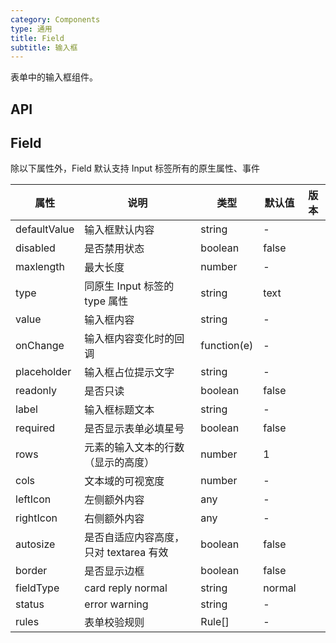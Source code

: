 ```yaml
---
category: Components
type: 通用
title: Field
subtitle: 输入框
---
```


表单中的输入框组件。

## API

## Field

除以下属性外，Field 默认支持 Input 标签所有的原生属性、事件

| 属性 | 说明 | 类型 | 默认值 | 版本 |
| --- | --- | --- | --- | --- |
| defaultValue | 输入框默认内容 | string | - |  |
| disabled | 是否禁用状态 | boolean | false |  |
| maxlength | 最大长度 | number | - |  |
| type | 同原生 Input 标签的 type 属性 | string | text |  |
| value | 输入框内容 | string | - |  |
| onChange | 输入框内容变化时的回调 | function(e) | - |  |
| placeholder | 输入框占位提示文字 | string | - |  |
| readonly | 是否只读 | boolean | false |  |
| label | 输入框标题文本 | string | - |  |
| required | 是否显示表单必填星号 | boolean | false |  |
| rows | 元素的输入文本的行数（显示的高度）| number | 1 |  |
| cols | 文本域的可视宽度 | number | - |  |
| leftIcon | 左侧额外内容 | any | - |  |
| rightIcon | 右侧额外内容 | any | - |  |
| autosize | 是否自适应内容高度，只对 textarea 有效 | boolean | false |  |
| border | 是否显示边框 | boolean | false |  |
| fieldType | card  reply  normal | string | normal |  |
| status | error  warning | string | - |  |
| rules | 表单校验规则 | Rule[] | - |  |
